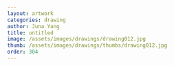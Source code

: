 ```yaml
---
layout: artwork
categories: drawing
author: Juna Yang
title: untitled
image: /assets/images/drawings/drawing012.jpg
thumb: /assets/images/drawings/thumbs/drawing012.jpg
order: 304
---
```

